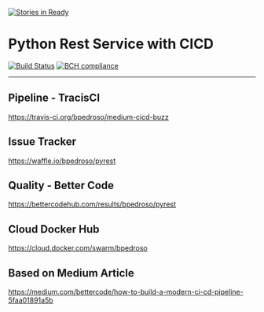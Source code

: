 [![Stories in Ready](https://badge.waffle.io/bpedroso/pyrest.png?label=ready&title=Ready)](https://waffle.io/bpedroso/pyrest)
# Python Rest Service with CICD

[![Build Status](https://travis-ci.org/bpedroso/pyrest.svg)](https://travis-ci.org/bpedroso/pyrest) [![BCH compliance](https://bettercodehub.com/edge/badge/bpedroso/pyrest?branch=master)](https://bettercodehub.com/)

------------------------------------------------

## Pipeline - TracisCI
https://travis-ci.org/bpedroso/medium-cicd-buzz

## Issue Tracker
https://waffle.io/bpedroso/pyrest

## Quality - Better Code
https://bettercodehub.com/results/bpedroso/pyrest

## Cloud Docker Hub
https://cloud.docker.com/swarm/bpedroso

## Based on Medium Article
https://medium.com/bettercode/how-to-build-a-modern-ci-cd-pipeline-5faa01891a5b


